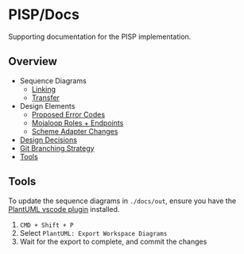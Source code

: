# PISP/Docs

Supporting documentation for the PISP implementation.

## Overview
- Sequence Diagrams
  - [Linking](./linking/README.md)
  - [Transfer](./transfer/README.md)
- Design Elements
  - [Proposed Error Codes](./error_codes.md)
  - [Mojaloop Roles + Endpoints](./roles_and_endpoints.md)
  - [Scheme Adapter Changes](./thirdparty_scheme_adapter_models.md)
- [Design Decisions](./design-decisions/README.md)
- [Git Branching Strategy](./git_branching.md)
- [Tools](#tools)


## Tools
To update the sequence diagrams in `./docs/out`, ensure you have the [PlantUML vscode plugin](https://marketplace.visualstudio.com/items?itemName=jebbs.plantuml&ssr=false#overview) installed.

1. `CMD + Shift + P`
2. Select `PlantUML: Export Workspace Diagrams`
3. Wait for the export to complete, and commit the changes
